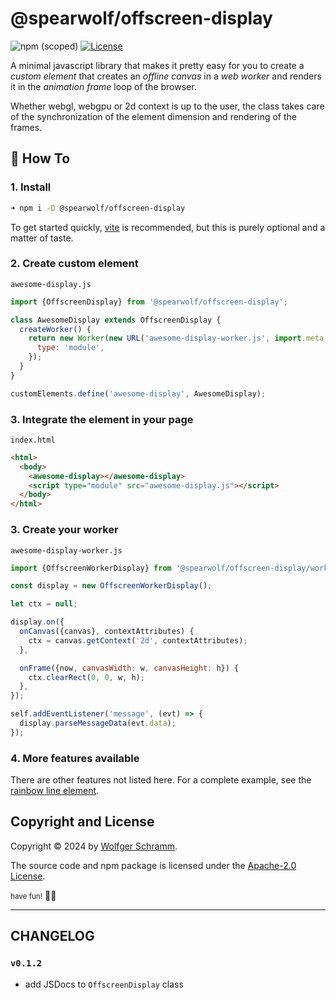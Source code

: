 # @spearwolf/offscreen-display

![npm (scoped)](https://img.shields.io/npm/v/%40spearwolf/offscreen-display) [![License](https://img.shields.io/badge/License-Apache_2.0-yellowgreen.svg)](https://opensource.org/licenses/Apache-2.0)

A minimal javascript library that makes it pretty easy for you to create a _custom element_ that creates an _offline canvas_ in a _web worker_ and renders it in the _animation frame_ loop of the browser.

Whether webgl, webgpu or 2d context is up to the user, the class takes care of the synchronization of the element dimension and rendering of the frames.


## 📖 How To

### 1. Install

```sh
➜ npm i -D @spearwolf/offscreen-display
```

To get started quickly, [vite](https://vitejs.dev/) is recommended, but this is purely optional and a matter of taste.


### 2. Create custom element

`awesome-display.js`

```javascript
import {OffscreenDisplay} from '@spearwolf/offscreen-display';

class AwesomeDisplay extends OffscreenDisplay {
  createWorker() {
    return new Worker(new URL('awesome-display-worker.js', import.meta.url), {
      type: 'module',
    });
  }
}

customElements.define('awesome-display', AwesomeDisplay);
```

### 3. Integrate the element in your page

`index.html`

```html
<html>
  <body>
    <awesome-display></awesome-display>
    <script type="module" src="awesome-display.js"></script>
  </body>
</html>
```

### 3. Create your worker

`awesome-display-worker.js`

``` javascript
import {OffscreenWorkerDisplay} from '@spearwolf/offscreen-display/worker.js';

const display = new OffscreenWorkerDisplay();

let ctx = null;

display.on({
  onCanvas({canvas}, contextAttributes) {
    ctx = canvas.getContext('2d', contextAttributes);
  },

  onFrame({now, canvasWidth: w, canvasHeight: h}) {
    ctx.clearRect(0, 0, w, h);
  },
});

self.addEventListener('message', (evt) => {
  display.parseMessageData(evt.data);
});

```

### 4. More features available

There are other features not listed here. For a complete example, see the [rainbow line element](https://github.com/spearwolf/visual-fx-web-components/tree/main/packages/rainbow-line).


## Copyright and License

Copyright &copy; 2024 by [Wolfger Schramm](mailto:wolfger@spearwolf.de?subject=[GitHub]%20@spearwolf/offscreen-display).

The source code and npm package is licensed under the [Apache-2.0 License](./LICENSE).


<small>have fun!</small>
🚀🌱


- - -

## CHANGELOG

### `v0.1.2`

- add JSDocs to `OffscreenDisplay` class
